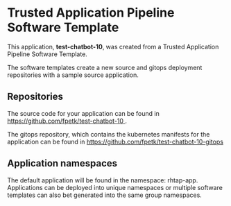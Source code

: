 # Trusted Application Pipeline Software Template

This application, **test-chatbot-10**, was created from a Trusted Application Pipeline Software Template.

The software templates create a new source and gitops deployment repositories with a sample source application. 

## Repositories

The source code for your application can be found in [https://github.com/fpetk/test-chatbot-10 ](https://github.com/fpetk/test-chatbot-10 ).
 
The gitops repository, which contains the kubernetes manifests for the application can be found in 
[https://github.com/fpetk/test-chatbot-10-gitops ](https://github.com/fpetk/test-chatbot-10-gitops ) 

## Application namespaces 

The default application will be found in the namespace: rhtap-app. Applications can be deployed into unique namespaces or multiple software templates can also bet generated into the same group namespaces.  